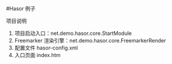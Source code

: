 #Hasor 例子

项目说明
1. 项目启动入口：net.demo.hasor.core.StartModule
2. Freemarker 渲染引擎：net.demo.hasor.core.FreemarkerRender
3. 配置文件 hasor-config.xml
4. 入口页面 index.htm